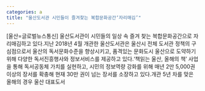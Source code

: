 ```yaml
---
categories: a
title: "울산도서관 시민들이 즐겨찾는 복합문화공간‘자리매김’"
---
```

[울산=글로벌뉴스통신] 울산도서관이 시민들의 일상 속 즐겨 찾는 복합문화공간으로 자리매김하고 있다.지난 2018년 4월 개관한 울산도서관은 울산시 전체 도서관 정책의 구심점으로서 울산의 독서문화수준을 향상시키고, 품격있는 문화도시 울산으로 도약하기 위해 다양한 독서진흥행사와 정보서비스를 제공하고 있다.‘책읽는 울산, 올해의 책’ 사업을 통해 독서공동체 가치를 실현하고, 시민의 정보역량 강화를 위해 매년 2만 5,000권 이상의 장서를 확충해 현재 30만 권이 넘는 장서를 소장하고 있다.개관 5년 차를 맞은 올해의 경우 울산 대표도서